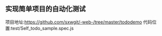 ## 实现简单项目的自动化测试
项目地址:https://github.com/sxwgit/-web-/tree/master/tododemo
代码位置:test/Self_todo_sample.spec.js
